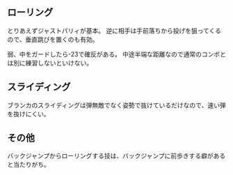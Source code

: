 ## ローリング

とりあえずジャストパリィが基本。
逆に相手は手前落ちから投げを狙ってくるので、垂直跳びを置くのも有効。

弱、中をガードしたら-23で確反がある。
中途半端な距離なので通常のコンボとは別に練習しないといけない。

## スライディング

ブランカのスライディングは弾無敵でなく姿勢で抜けているだけなので、速い弾を抜けにくい。

## その他

バックジャンプからローリングする技は、バックジャンプに前歩きする癖があると当たりがち。
